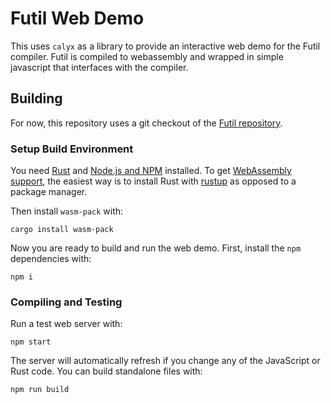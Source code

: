# Futil Web Demo
This uses `calyx` as a library to provide an interactive
web demo for the Futil compiler. Futil is compiled to webassembly
and wrapped in simple javascript that interfaces with the compiler.

## Building

For now, this repository uses a git checkout of the [Futil repository](https://github.com/cucapra/futil).

### Setup Build Environment

You need [Rust](https://www.rust-lang.org/install.html) and [Node.js and NPM](https://www.npmjs.com/get-npm) installed.
To get [WebAssembly support](https://rustwasm.github.io/wasm-pack/book/quickstart.html), the easiest way is to install Rust with [rustup](https://rustup.rs) as opposed to a package manager.

Then install `wasm-pack` with:

``` shell
cargo install wasm-pack
```

Now you are ready to build and run the web demo. First, install the `npm` dependencies with:

``` shell
npm i
```

### Compiling and Testing

Run a test web server with:

``` shell
npm start
```

The server will automatically refresh if you change any of the JavaScript or Rust code.
You can build standalone files with:

``` shell
npm run build
```
